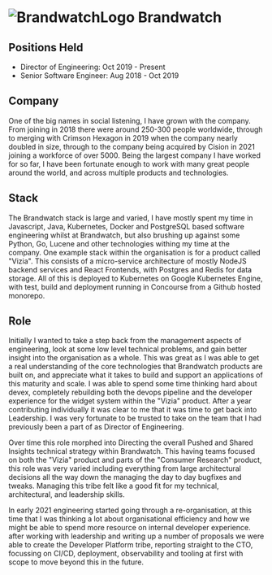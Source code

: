 # ![BrandwatchLogo](https://pbs.twimg.com/profile_images/1143503379915825153/QBozubV-_400x400.jpg) Brandwatch

## Positions Held
* Director of Engineering: Oct 2019 - Present
* Senior Software Engineer: Aug 2018 - Oct 2019

## Company
One of the big names in social listening, I have grown with the company. From joining in 2018 there were around 250-300 people worldwide, through to merging with Crimson Hexagon in 2019 when the company nearly doubled in size, through to the company being acquired by Cision in 2021 joining a workforce of over 5000.
Being the largest company I have worked for so far, I have been fortunate enough to work with many great people around the world, and across multiple products and technologies.

## Stack
The Brandwatch stack is large and varied, I have mostly spent my time in Javascript, Java, Kubernetes, Docker and PostgreSQL based software engineering whilst at Brandwatch, but also brushing up against some Python, Go, Lucene and other technologies withing my time at the company.
One example stack within the organisation is for a product called "Vizia". This consists of a micro-service architecture of mostly NodeJS backend services and React Frontends, with Postgres and Redis for data storage. All of this is deployed to Kubernetes on Google Kubernetes Engine, with test, build and deployment running in Concourse from a Github hosted monorepo.

## Role
Initially I wanted to take a step back from the management aspects of engineering, look at some low level technical problems, and gain better insight into the organisation as a whole. This was great as I was able to get a real understanding of the core technologies that Brandwatch products are built on, and appreciate what it takes to build and support an applications of this maturity and scale.
I was able to spend some time thinking hard about devex, completely rebuilding both the devops pipeline and the developer experience for the widget system within the "Vizia" product. After a year contributing individually it was clear to me that it was time to get back into Leadership. I was very fortunate to be trusted to take on the team that I had previously been a part of as Director of Engineering.

Over time this role morphed into Directing the overall Pushed and Shared Insights technical strategy within Brandwatch. This having teams focused on both the "Vizia" product and parts of the "Consumer Research" product, this role was very varied including everything from large architectural decisions all the way down the managing the day to day bugfixes and tweaks. Managing this tribe felt like a good fit for my technical, architectural, and leadership skills.

In early 2021 engineering started going through a re-organisation, at this time that I was thinking a lot about organisational efficiency and how we might be able to spend more resource on internal developer experience. after working with leadership and writing up a number of proposals we were able to create the Developer Platform tribe, reporting straight to the CTO, focussing on CI/CD, deployment, observability and tooling at first with scope to move beyond this in the future. 